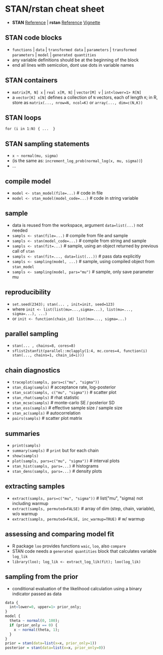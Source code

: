 # STAN/rstan cheat sheet

- **STAN** [Reference](http://mc-stan.org/documentation/) | **rstan** [Reference](https://cran.r-project.org/web/packages/rstan/rstan.pdf) [Vignette](https://cran.r-project.org/web/packages/rstan/vignettes/rstan_vignette.pdf) 

## STAN code blocks

- `functions` | `data` | `transformed data` | `parameters` | `transformed parameters` | `model` | `generated quantities`
- any variable definitions should be at the beginning of the block
- end all lines with semicolon, dont use dots in variable names

## STAN containers

- `matrix[M, N] x` | `real x[M, N]` | `vector[M] v` | `int<lower=1> R[N]`
- a `vector[K] x[N]` defines a collection of `N` vectors, each of length `K`; in R, store as `matrix(..., nrow=N, ncol=K)` or `array(..., dim=c(N,K))`

## STAN loops

`for (i in 1:N) { ...  }`

## STAN sampling statements

- `x ~ normal(mu, sigma)`
- (is the same as: `increment_log_prob(normal_log(x, mu, sigma))`)
- ...

## compile model 

- `model <- stan_model(file=...)` # code in file
- `model <- stan_model(model_code=...)` # code in string variable

## sample

- data is reused from the workspace, argument `data=list(...)` not needed
- `sampls <- stan(file=...)` # compile from file and sample
- `sampls <- stan(model_code=...)` # compile from string and sample
- `sampls <- stan(fit=...)` # sample, using an object returned by previous call of `stan`
- `sampls <- stan(fit=..., data=list(...))` # pass data explicitly
- `sampls <- sampling(model, ...)` # sample, using compiled object from `stan_model`
- `sampls <- sampling(model, pars="mu")` # sample, only save parameter mu

## reproducibility

- `set.seed(2343); stan(... , init=init, seed=123)`
- where `init <- list(list(mu=...,sigma=...), list(mu=..., sigma=...), ...)`
- or `init <- function(chain_id) list(mu=..., sigma=...)`


## parallel sampling

- `stan(... , chains=8, cores=8)`
- `sflist2stanfit(parallel::mclapply(1:4, mc.cores=4, function(i) stan(..., chains=1, chain_id=i)))`


## chain diagnostics

- `traceplot(sampls, pars=c("mu", "sigma"))`
- `stan_diag(sampls)` # acceptance rate, log-posterior
- `stan_scat(sampls, c("mu", "sigma"))` # scatter plot
- `stan_rhat(sampls)` # rhat statistic
- `stan_mcse(sampls)` # monte-carlo SE / posterior SD
- `stan_ess(sampls)` # effective sample size / sample size
- `stan_ac(sampls)` # autocorrelation
- `pairs(sampls)` # scatter plot matrix


## summaries

- `print(sampls)`
- `summary(sampls)` # `print` but for each chain
- `show(sampls)`
- `plot(sampls, pars=c("mu", "sigma"))` # interval plots
- `stan_hist(sampls, pars=...)` # histograms
- `stan_dens(sampls, pars=...)` # density plots


## extracting samples

- `extract(sampls, pars=c("mu", "sigma"))` # list("mu", "sigma) not including warmup
- `extract(sampls, permuted=FALSE)` # array of dim (step, chain, variable), w/o warmup
- `extract(sampls, permuted=FALSE, inc_warmup=TRUE)` # w/ warmup


## assessing and comparing model fit

- R package `loo` provides functions `waic`, `loo`, also `compare`
- STAN code needs a `generated quantities` block that calculates variable `log_lik`
- `library(loo); log_lik <- extract_log_lik(fit); loo(log_lik)`


## sampling from the prior

- conditional evaluation of the likelihood calculation using a binary indicator passed as data 

```r
data {
  int<lower=0, upper=1> prior_only;
}
model {
  theta ~ normal(0, 100);
  if (prior_only == 0) {
    x ~ normal(theta, 1);
  }
}
prior = stan(data=list(x=x, prior_only=1))
posterior = stan(data=list(x=x, prior_only=0))
```
